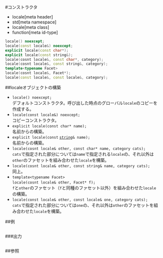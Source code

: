 #コンストラクタ
* locale[meta header]
* std[meta namespace]
* locale[meta class]
* function[meta id-type]

```cpp
locale() noexcept;
locale(const locale&) noexcept;
explicit locale(const char*);
explicit locale(const string&);
locale(cosnt locale&, const char*, category);
locale(cosnt locale&, const string&, category);
template<typename Facet>
locale(cosnt locale&, Facet*);
locale(const locale&, const locale&, category);
```

##localeオブジェクトの構築

- `locale() noexcept;`<br/>デフォルトコンストラクタ。呼び出した時点のグローバル`locale`のコピーを作成する。
- `locale(const locale&) noexcept;`<br/>コピーコンストラクタ。
- `explicit locale(const char* name);`<br/>名前からの構築。
- `explicit locale(const` [`string`](/reference/string/basic_string.md)`& name);`<br/>名前からの構築。
- `locale(cosnt locale& other, const char* name, category cats);`<br/>`cats`で指定された部分については`name`で指定される`locale`の、それ以外は`other`のファセットを組み合わせた`locale`を構築。
- `locale(cosnt locale& other, const string& name, category cats);`<br/>同上。
- `template<typename Facet>`<br/>`locale(cosnt locale& other, Facet* f);`<br/>`f`と`other`のファセット（`f`と同種のファセット以外）を組み合わせた`locale`の構築。
- `locale(const locale& other, const locale& one, category cats);`<br/>`cats`で指定された部分については`one`の、それ以外は`other`のファセットを組み合わせた`locale`を構築。


##例
```cpp
```

###出力
```
```

##参照
